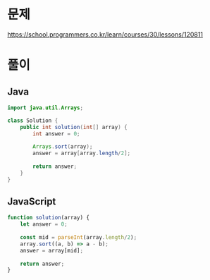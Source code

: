 # 문제
https://school.programmers.co.kr/learn/courses/30/lessons/120811

# 풀이
## Java
```java
import java.util.Arrays;

class Solution {
    public int solution(int[] array) {
        int answer = 0;
        
        Arrays.sort(array);
        answer = array[array.length/2];
        
        return answer;
    }
}
```

## JavaScript
```javascript
function solution(array) {
    let answer = 0;
    
    const mid = parseInt(array.length/2);
    array.sort((a, b) => a - b);
    answer = array[mid];
    
    return answer;
}
```
